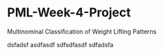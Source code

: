 # PML-Week-4-Project
Multinominal Classification of Weight Lifting Patterns

dsfadsf
asdfasdf
sdfsdfasdf
sdfadsfa
